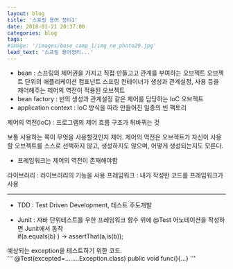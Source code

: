 ```yaml
---
layout: blog
title: '스프링 용어 정리1'
date: 2018-01-21 20:37:00
categories: blog
tags: 
#image: '/images/base_camp_1/img_ne_photo29.jpg' 
lead_text: '스프링 용어정리...'
---
```



* bean : 스프링의 제어권을 가지고 직접 만들고고 관계를 부여하는 오브젝트
		오브젝트 단위의 애플리케이션 컴포넌트
		스프링 컨테이너가 생성과 관계설정, 사용 등을 제어해주는 제어의 역전이 적용된 오브젝트
* bean factory : 빈의 생성과 관계설정 같은 제어를 담당하는 IoC 오브젝트
* application context : IoC 방식을 따라 만들어진 일종의 빈 팩토리


제어의 역전(IoC) : 프로그램의 제어 흐름 구조가 뒤바뀌는 것

보통 사용하는 쪽이 무엇을 사용할것인지 제어.
제어의 역전은 오브젝트가 자신이 사용할 오브젝트를 스스로 선택하지 않고, 생성하지도 않으며, 어떻게 생성되는지도 모른다.

* 프레임워크는 제어의 역전이 존재해야함

라이브러리 : 라이브러리의 기능을 사용
프레임워크 : 내가 작성한 코드를 프레임워크가 사용

---

* TDD : Test Driven Development, 테스트 주도개발

* Junit : 자바 단위테스트를 우한 프레임워크
함수 위에 @Test 어노테이션을 작성하면 Junit에서 동작<br> 
if(a.equals(b) ) -> assertThat(a,is(b));

예상되는 exception을 테스트하기 위한 코드.<br>
'''
@Test(excepted=........Exception.class)
public void func(){...}
'''

